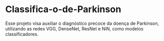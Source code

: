 # Classifica-o-de-Parkinson
Esse projeto visa auxiliar o diagnóstico precoce da doença de Parkinson, utilizando as redes VGG, DenseNet, ResNet e NiN, como modelos classificadores.
